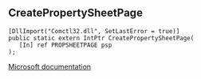 ## CreatePropertySheetPage

```
[DllImport("Comctl32.dll", SetLastError = true)]
public static extern IntPtr CreatePropertySheetPage(
   [In] ref PROPSHEETPAGE psp
);
```

[Microsoft documentation](TODO)
